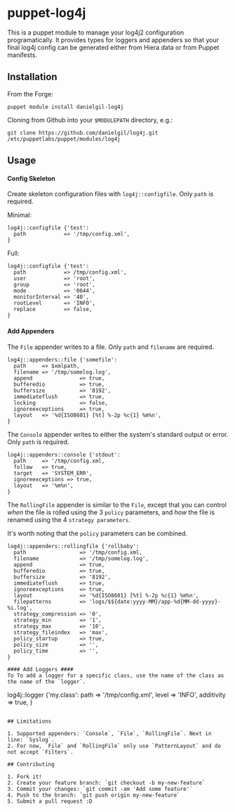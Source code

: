 # puppet-log4j

This is a puppet module to manage your log4j2 configuration programatically.
It provides types for loggers and appenders so that your final log4j config can be generated
either from Hiera data or from Puppet manifests.

## Installation

From the Forge:
```
puppet module install danielgil-log4j
```

Cloning from Github into your `$MODULEPATH` directory, e.g.:
```
git clone https://github.com/danielgil/log4j.git /etc/puppetlabs/puppet/modules/log4j
```

## Usage

#### Config Skeleton ####
Create skeleton configuration files with `log4j::configfile`. Only `path` is required.

Minimal:
```
log4j::configfile {'test':
  path            => '/tmp/config.xml',
}
```

Full:
```
log4j::configfile {'test':
  path            => /tmp/config.xml',
  user            => 'root',
  group           => 'root',
  mode            => '0644',
  monitorInterval => '40',
  rootLevel       => 'INFO',
  replace         => false,
}
```
#### Add Appenders ####

The `File` appender writes to a file. Only `path` and `filename` are required.
```
log4j::appenders::file {'somefile':
  path     => $xmlpath,
  filename => '/tmp/somelog.log',
  append               => true,
  bufferedio           => true,
  buffersize           => '8192',
  immediateflush       => true,
  locking              => false,
  ignoreexceptions     => true,
  layout   => '%d{ISO8601} [%t] %-2p %c{1} %m%n',
}
```

The `Console` appender writes to either the system's standard output or error.
Only `path` is required.
```
log4j::appenders::console {'stdout':
  path     => '/tmp/config.xml,
  follow   => true,
  target   => 'SYSTEM_ERR',
  ignoreexceptions => true,
  layout   => '%m%n',
}
```

The `RollingFile` appender is similar to the `File`, except that you can control *when*
the file is rolled using the 3 `policy` parameters, and *how* the file is renamed using
the 4 `strategy parameters`.

It's worth noting that the `policy` parameters can be combined.

```
log4j::appenders::rollingfile {'rollbaby':
  path                 => '/tmp/config.xml,
  filename             => '/tmp/somelog.log',
  append               => true,
  bufferedio           => true,
  buffersize           => '8192',
  immediateflush       => true,
  ignoreexceptions     => true,
  layout               => '%d{ISO8601} [%t] %-2p %c{1} %m%n',
  filepatterns         => 'logs/$${date:yyyy-MM}/app-%d{MM-dd-yyyy}-%i.log',
  strategy_compression => '0',
  strategy_min         => '1',
  strategy_max         => '10',
  strategy_fileindex   => 'max',
  policy_startup       => true,
  policy_size          => '',
  policy_time          => '',
}

#### Add Loggers ####
To To add a logger for a specific class, use the name of the class as the name of the `logger`.

```
log4j::logger {'my.class':
  path       => '/tmp/config.xml',
  level      => 'INFO',
  additivity => true,
}
```

## Limitations

1. Supported appenders: `Console`, `File`, `RollingFile`. Next in line: `Syslog`.
2. For now, `File` and `RollingFile` only use `PatternLayout` and do not accept `Filters`.

## Contributing

1. Fork it!
2. Create your feature branch: `git checkout -b my-new-feature`
3. Commit your changes: `git commit -am 'Add some feature'`
4. Push to the branch: `git push origin my-new-feature`
5. Submit a pull request :D
